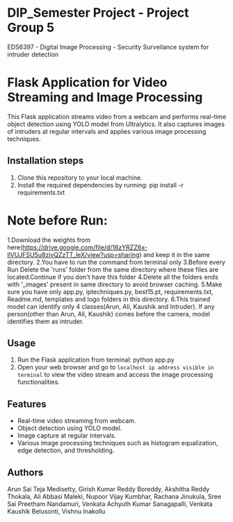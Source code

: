 # DIP_Semester Project - Project Group 5
 EDS6397 - Digital Image Processing - Security Surveilance system for intruder detection
# Flask Application for Video Streaming and Image Processing

This Flask application streams video from a webcam and performs real-time object detection using YOLO model from Ultralytics. It also captures images of intruders at regular intervals and applies various image processing techniques.

## Installation steps

1. Clone this repository to your local machine.
2. Install the required dependencies by running: pip install -r requirements.txt


# Note before Run: 
1.Download the weights from here(https://drive.google.com/file/d/16zYRZZ6x-llVUJFSU5u8zjvQZzTT_leX/view?usp=sharing) and keep it in the same directory.
  2.You have to run the command from terminal only
  3.Before every Run Delete the 'runs' folder from the same directory where these files are located.Continue if you don't have this folder
  4.Delete all the folders ends with '_images' present in same directory to avoid browser caching.
  5.Make sure you have only app.py, iptechniques.py, best15.pt, requirements.txt, Readme.md, templates and logo folders in this directory.
  6.This trained model can identify only 4 classes(Arun, Ali, Kaushik and Intruder). If any person(other than Arun, Ali, Kaushik) comes before the camera, model identifies them as intruder.

## Usage

1. Run the Flask application from terminal: python app.py
2. Open your web browser and go to `localhost ip address visible in terminal` to view the video stream and access the image processing functionalities.

## Features

- Real-time video streaming from webcam.
- Object detection using YOLO model.
- Image capture at regular intervals.
- Various image processing techniques such as histogram equalization, edge detection, and thresholding.

## Authors

Arun Sai Teja Medisetty,
Girish Kumar Reddy Boreddy,
Akshitha Reddy Thokala, 
Ali Abbasi Maleki, 
Nupoor Vijay Kumbhar, 
Rachana Jinukula, 
Sree Sai Preetham Nandamuri, 
Venkata Achyuth Kumar Sanagapalli,
Venkata Kaushik Belusonti, 
Vishnu Inakollu
